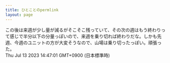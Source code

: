 ```yaml
---
title: ひとことのpermlink
layout: page
---
```

<div class="box" dt="1689227221608">
  この後は来週が少し量が減るがそこそこ残っていて、その次の週はもう終わりって感じで半分以下の分量っぽいので、来週を乗り切れば終わりだな。しかも先週、今週のユニットの方が大変そうなので、山場は乗り切ったっぽい。頑張った。
  <div class="content is-small">Thu Jul 13 2023 14:47:01 GMT+0900 (日本標準時)</div>
</div>